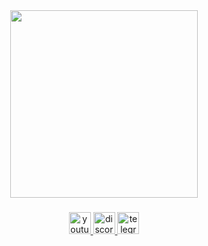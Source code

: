<div align="center">
  <img height="300" src="https://pibig.info/uploads/posts/2021-04/1619310269_14-pibig_info-p-anime-banner-anime-krasivo-18.jpg"  />
</div>

###

<div align="center">
  <a href="https://www.youtube.com/@HaruDLC" target="_blank">
    <img src="https://img.shields.io/static/v1?message=Youtube&logo=youtube&label=&color=FF0000&logoColor=white&labelColor=&style=flat" height="35" alt="youtube logo"  />
  </a>
  <a href="https://discord.com/invite/5F9fZWVRnx" target="_blank">
    <img src="https://img.shields.io/static/v1?message=Discord&logo=discord&label=&color=7289DA&logoColor=white&labelColor=&style=flat" height="35" alt="discord logo"  />
  </a>
  <a href="https://t.me/harudlc" target="_blank">
    <img src="https://img.shields.io/static/v1?message=Telegram&logo=telegram&label=&color=2CA5E0&logoColor=white&labelColor=&style=flat" height="35" alt="telegram logo"  />
  </a>
</div>

###
